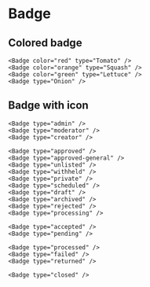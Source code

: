 # Badge

## Colored badge

<DemoContainer>
<Badge color="red" type="Tomato" />
<Badge color="orange" type="Squash" />
<Badge color="green" type="Lettuce" />
<Badge type="Onion" />
</DemoContainer>

```vue
<Badge color="red" type="Tomato" />
<Badge color="orange" type="Squash" />
<Badge color="green" type="Lettuce" />
<Badge type="Onion" />
```

## Badge with icon

<DemoContainer>
<Badge type="admin" />
<Badge type="moderator" />
<Badge type="creator" />

<Badge type="approved" />
<Badge type="approved-general" />
<Badge type="unlisted" />
<Badge type="withheld" />
<Badge type="private" />
<Badge type="scheduled" />
<Badge type="draft" />
<Badge type="archived" />
<Badge type="rejected" />
<Badge type="processing" />

<Badge type="accepted" />
<Badge type="pending" />

<Badge type="processed" />
<Badge type="failed" />
<Badge type="returned" />

<Badge type="closed" />
</DemoContainer>

```vue
<Badge type="admin" />
<Badge type="moderator" />
<Badge type="creator" />

<Badge type="approved" />
<Badge type="approved-general" />
<Badge type="unlisted" />
<Badge type="withheld" />
<Badge type="private" />
<Badge type="scheduled" />
<Badge type="draft" />
<Badge type="archived" />
<Badge type="rejected" />
<Badge type="processing" />

<Badge type="accepted" />
<Badge type="pending" />

<Badge type="processed" />
<Badge type="failed" />
<Badge type="returned" />

<Badge type="closed" />
```

